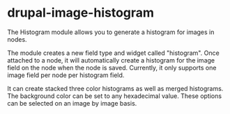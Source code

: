 drupal-image-histogram
======================

The Histogram module allows you to generate a histogram for images in nodes.

The module creates a new field type and widget called "histogram". Once attached to a node, it will automatically create a histogram for the image field on the node when the node is saved. Currently, it only supports one image field per node per histogram field.

It can create stacked three color histograms as well as merged histograms. The background color can be set to any hexadecimal value. These options can be selected on an image by image basis.

